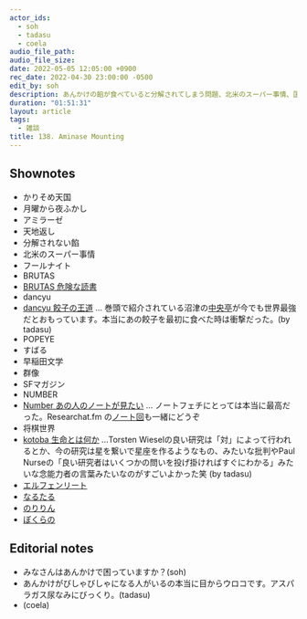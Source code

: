 ```yaml
---
actor_ids:
  - soh
  - tadasu
  - coela
audio_file_path: 
audio_file_size: 
date: 2022-05-05 12:05:00 +0900
rec_date: 2022-04-30 23:00:00 -0500
edit_by: soh
description: あんかけの餡が食べていると分解されてしまう問題、北米のスーパー事情、国境を超える簡単さ、おすすめの雑誌やマンガを紹介しました。
duration: "01:51:31"
layout: article
tags:
  - 雑談
title: 138. Aminase Mounting
---
```


## Shownotes
- かりそめ天国
- 月曜から夜ふかし
- アミラーゼ
- 天地返し
- 分解されない餡
- 北米のスーパー事情
- フールナイト
- BRUTAS
- [BRUTAS 危険な読書](https://www.amazon.co.jp/exec/obidos/ASIN/B01N0IPEL3/)
- dancyu
- [dancyu 餃子の王道](https://www.amazon.co.jp/dp/B00U0VZMDO/) ... 巻頭で紹介されている沼津の[中央亭](https://tabelog.com/shizuoka/A2205/A220501/22003420/)が今でも世界最強だとおもっています。本当にあの餃子を最初に食べた時は衝撃だった。(by tadasu)
- POPEYE
- すばる
- 早稲田文学
- 群像
- SFマガジン
- NUMBER
- [Number あの人のノートが見たい](https://number.bunshun.jp/articles/-/247) ... ノートフェチにとっては本当に最高だった。Researchat.fm の[ノート回](https://researchat.fm/episode/66)も一緒にどうぞ
- 将棋世界
- [kotoba 生命とは何か](https://www.amazon.co.jp/dp/B00KH7SZZS/) ...Torsten Wieselの良い研究は「対」によって行われるとか、今の研究は星を繋いで星座を作るようなもの、みたいな批判やPaul Nurseの「良い研究者はいくつかの問いを投げ掛ければすぐにわかる」みたいな念能力者の言葉みたいなのがすごいよかった笑 (by tadasu)
- [エルフェンリート](https://www.amazon.co.jp/dp/B00ECT85R0)
- [なるたる](https://www.amazon.co.jp/dp/B00A2MCNSS)
- [のりりん](https://www.amazon.co.jp/dp/4063523187)
- [ぼくらの](https://www.amazon.co.jp/dp/B009JZH94C)

## Editorial notes
- みなさんはあんかけで困っていますか？(soh)
- あんかけがびしゃびしゃになる人がいるの本当に目からウロコです。アスパラガス尿なみにびっくり。(tadasu)
- (coela)

